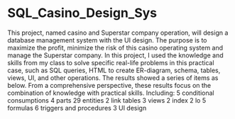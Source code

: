# SQL_Casino_Design_Sys
This project, named casino and Superstar company operation, will design a database management system with the UI design. The purpose is to maximize the profit, minimize the risk of this casino operating system and manage the Superstar company. In this project, I used the knowledge and skills from my class to solve specific real-life problems in this practical case, such as SQL queries, HTML to create ER-diagram, schema, tables, views, UI, and other operations. The results showed a series of items as below. From a comprehensive perspective, these results focus on the combination of knowledge with practical skills.
Including: 
5 conditional consumptions
4 parts
29 entities
2 link tables
3 views
2 index
2 lo
5 formulas
6 triggers and procedures
3 UI design


